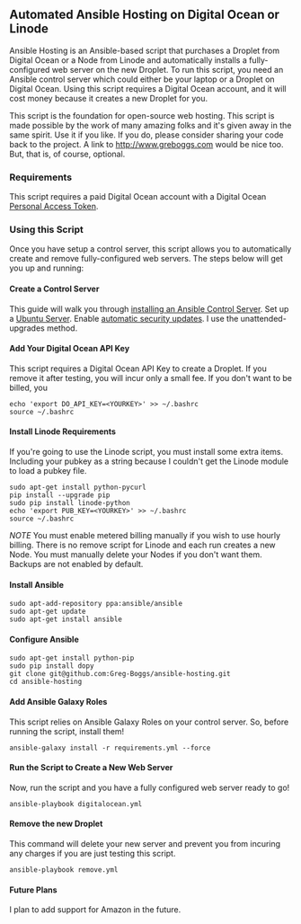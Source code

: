 ## Automated Ansible Hosting on Digital Ocean or Linode

Ansible Hosting is an Ansible-based script that purchases a Droplet from Digital Ocean or a Node from Linode and automatically installs a fully-configured
web server on the new Droplet. To run this script, you need an Ansible control server which could either be your laptop or
a Droplet on Digital Ocean. Using this script requires a Digital Ocean account, and it will cost money because it creates a 
new Droplet for you.

This script is the foundation for open-source web hosting. This script is made possible by the work of many
amazing folks and it's given away in the same spirit. Use it if you like. If you do, please consider sharing
your code back to the project. A link to http://www.greboggs.com would be nice too. But, that is, of course, optional.

### Requirements

This script requires a paid Digital Ocean account with a Digital Ocean [Personal Access Token](https://www.digitalocean.com/community/tutorials/how-to-use-the-digitalocean-api-v2).

### Using this Script

Once you have setup a control server, this script allows you to automatically create and remove fully-configured web servers.
The steps below will get you up and running: 

#### Create a Control Server

This guide will walk you through [installing an Ansible Control Server](https://www.digitalocean.com/community/tutorials/how-to-use-the-digitalocean-api-v2-with-ansible-2-0-on-ubuntu-16-04). Set up a 
[Ubuntu Server](https://www.digitalocean.com/community/tutorials/initial-server-setup-with-ubuntu-16-04).
Enable [automatic security updates](https://help.ubuntu.com/community/AutomaticSecurityUpdates). I use the unattended-upgrades 
 method.
 
#### Add Your Digital Ocean API Key

This script requires a Digital Ocean API Key to create a Droplet. If you remove it after testing, you will incur only a
small fee. If you don't want to be billed, you 

    echo 'export DO_API_KEY=<YOURKEY>' >> ~/.bashrc
    source ~/.bashrc
    
#### Install Linode Requirements

If you're going to use the Linode script, you must install some extra items. Including your pubkey as a string because I couldn't get the Linode module to load a pubkey file. 

    sudo apt-get install python-pycurl
    pip install --upgrade pip
    sudo pip install linode-python
    echo 'export PUB_KEY=<YOURKEY>' >> ~/.bashrc
    source ~/.bashrc
    
*NOTE* You must enable metered billing manually if you wish to use hourly billing. There is no remove script for Linode and each run creates a new Node. You must manually delete your Nodes if you don't want them. Backups are not enabled by default.

#### Install Ansible

    sudo apt-add-repository ppa:ansible/ansible
    sudo apt-get update
    sudo apt-get install ansible

#### Configure Ansible

    sudo apt-get install python-pip
    sudo pip install dopy
    git clone git@github.com:Greg-Boggs/ansible-hosting.git
    cd ansible-hosting
    
#### Add Ansible Galaxy Roles

This script relies on Ansible Galaxy Roles on your control server. So, before running the script, install them!

    ansible-galaxy install -r requirements.yml --force
    
#### Run the Script to Create a New Web Server

Now, run the script and you have a fully configured web server ready to go!

    ansible-playbook digitalocean.yml

#### Remove the new Droplet

This command will delete your new server and prevent you from incuring any charges if you are just testing this script.

    ansible-playbook remove.yml

#### Future Plans

I plan to add support for Amazon in the future.
